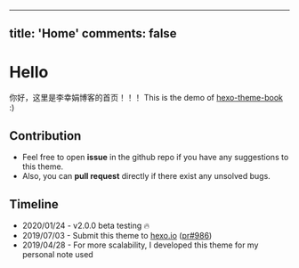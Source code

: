 <!--
 * @version: 0.0.1
 * @Author: lixingjuan <xingjuan.li@hand-china.com>
 * @Date: 2020-02-28 10:57:23
 * @copyright: Copyright (c) 2019, Hand
 -->
---
title: 'Home'
comments: false
---

<script async defer src="https://buttons.github.io/buttons.js"></script>

# Hello

你好，这里是李幸娟博客的首页！！！
This is the demo of [hexo-theme-book](https://github.com/kaiiiz/hexo-theme-book) :)

## Contribution

* Feel free to open **issue** in the github repo if you have any suggestions to this theme.
* Also, you can **pull request** directly if there exist any unsolved bugs.

## Timeline

* 2020/01/24 - v2.0.0 beta testing :fire:
* 2019/07/03 - Submit this theme to [hexo.io](https://hexo.io/themes/) ([pr#986](https://github.com/hexojs/site/pull/986))
* 2019/04/28 - For more scalability, I developed this theme for my personal note used